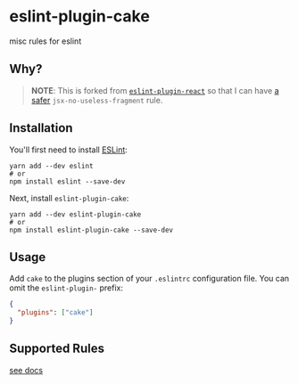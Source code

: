 # eslint-plugin-cake

misc rules for eslint

## Why?

> **NOTE**: This is forked from
> [`eslint-plugin-react`](https://github.com/yannickcr/eslint-plugin-react) so
> that I can have [a safer](https://github.com/yannickcr/eslint-plugin-react/pull/2967) `jsx-no-useless-fragment` rule.

## Installation

You'll first need to install [ESLint](http://eslint.org):

```shell
yarn add --dev eslint
# or
npm install eslint --save-dev
```

Next, install `eslint-plugin-cake`:

```shell
yarn add --dev eslint-plugin-cake
# or
npm install eslint-plugin-cake --save-dev
```

## Usage

Add `cake` to the plugins section of your `.eslintrc` configuration file. You can omit the `eslint-plugin-` prefix:

```json
{
  "plugins": ["cake"]
}
```

## Supported Rules

[see docs](./docs/rules)
